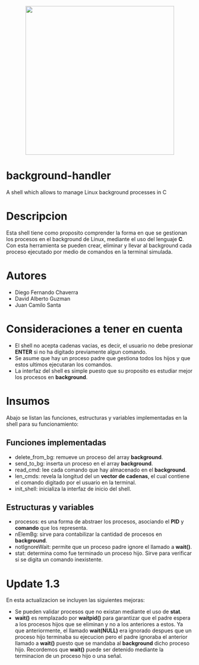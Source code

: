 
<p align='center'>
  <img width='400' heigth='450' src='https://user-images.githubusercontent.com/62605744/171186764-43f7aae0-81a9-4b6e-b4ce-af963564eafb.png'>
</p>

# background-handler
A shell which allows to manage Linux background processes in C

# Descripcion
Esta shell tiene como proposito comprender la forma en que se gestionan los procesos en el background de Linux, mediante el uso del lenguaje **C**.
Con esta herramienta se pueden crear, eliminar y llevar al background cada proceso ejecutado por medio de comandos en la terminal simulada.

# Autores
- Diego Fernando Chaverra
- David Alberto Guzman
- Juan Camilo Santa

# Consideraciones a tener en cuenta
- El shell no acepta cadenas vacias, es decir, el usuario no debe presionar **ENTER** si no ha digitado previamente algun comando.
- Se asume que hay un proceso padre que gestiona todos los hijos y que estos ultimos ejecutaran los comandos.
- La interfaz del shell es simple puesto que su proposito es estudiar mejor los procesos en **background**.

# Insumos
Abajo se listan las funciones, estructuras y variables implementadas en la shell para su funcionamiento:

## Funciones implementadas
- delete_from_bg: remueve un proceso del array **background**.
- send_to_bg: inserta un proceso en el array **background**.
- read_cmd: lee cada comando que hay almacenado en el **background**.
- len_cmds: revela la longitud del un **vector de cadenas**, el cual contiene el comando digitado por el usuario en la terminal.
- init_shell: inicializa la interfaz de inicio del shell.

## Estructuras y variables
- procesos: es una forma de abstraer los procesos, asociando el **PID** y **comando** que los representa.
- nElemBg: sirve para contabilizar la cantidad de procesos en **background**.
- notIgnoreWait: permite que un proceso padre ignore el llamado a **wait()**.
- stat: determina como fue terminado un proceso hijo. Sirve para verificar si se digita un comando inexistente.

# Update 1.3
En esta actualizacion se incluyen las siguientes mejoras:
- Se pueden validar procesos que no existan mediante el uso de **stat**.
- **wait()** es remplazado por **waitpid()** para garantizar que el padre espera a los procesos hijos que se eliminan y no a los anteriores a estos.
Ya que anteriormente, el llamado **wait(NULL)** era ignorado despues que un proceso hijo terminaba su ejecucion pero el padre ignoraba el anterior 
llamado a **wait()** puesto que se mandaba al **background** dicho proceso hijo. Recordemos que **wait()** puede ser detenido mediante la terminacion
de un proceso hijo o una señal.
